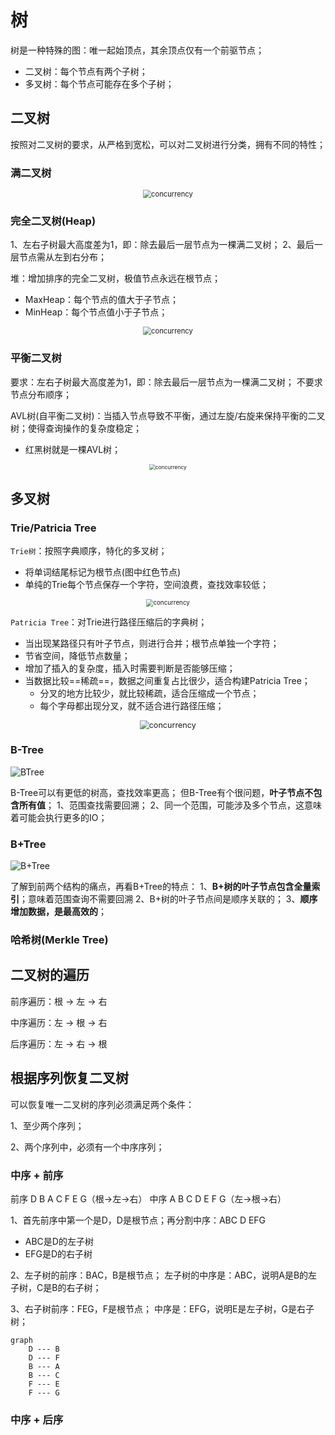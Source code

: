 # 树

树是一种特殊的图：唯一起始顶点，其余顶点仅有一个前驱节点；
-   二叉树：每个节点有两个子树；
-   多叉树：每个节点可能存在多个子树；

## 二叉树

按照对二叉树的要求，从严格到宽松，可以对二叉树进行分类，拥有不同的特性；

### 满二叉树
<div align="center">
<img src="/images/满二叉树.png" alt="concurrency" align="middle" style="zoom: 80%;" />
</div>

### 完全二叉树(Heap)
1、左右子树最大高度差为1，即：除去最后一层节点为一棵满二叉树；
2、最后一层节点需从左到右分布；

堆：增加排序的完全二叉树，极值节点永远在根节点；
-   MaxHeap：每个节点的值大于子节点；
-   MinHeap：每个节点值小于子节点；

<div align="center">
<img src="/images/完全二叉树.png" alt="concurrency" align="middle" style="zoom: 80%;" />
</div>

### 平衡二叉树
要求：左右子树最大高度差为1，即：除去最后一层节点为一棵满二叉树；
不要求节点分布顺序；

AVL树(自平衡二叉树)：当插入节点导致不平衡，通过左旋/右旋来保持平衡的二叉树；使得查询操作的复杂度稳定；
- 红黑树就是一棵AVL树；

<div align="center">
<img src="/images/平衡二叉树.png" alt="concurrency" align="middle" style="zoom: 60%;" />
</div>

## 多叉树

### Trie/Patricia Tree
`Trie树`：按照字典顺序，特化的多叉树；
- 将单词结尾标记为根节点(图中红色节点)
- 单纯的Trie每个节点保存一个字符，空间浪费，查找效率较低；

<div align="center">
<img src="/images/Trie.png" alt="concurrency" align="middle" style="zoom: 70%;" />
</div>

`Patricia Tree`：对Trie进行路径压缩后的字典树；
- 当出现某路径只有叶子节点，则进行合并；根节点单独一个字符；
- 节省空间，降低节点数量；
- 增加了插入的复杂度，插入时需要判断是否能够压缩；
- 当数据比较==稀疏==，数据之间重复占比很少，适合构建Patricia Tree；
	- 分叉的地方比较少，就比较稀疏，适合压缩成一个节点；
	- 每个字母都出现分叉，就不适合进行路径压缩；

<div align="center">
<img src="/images/patriciaTree.png" alt="concurrency" align="middle" style="zoom: 90%;" />
</div>

### B-Tree
![BTree](/images/btree.png)

B-Tree可以有更低的树高，查找效率更高；
但B-Tree有个很问题，**叶子节点不包含所有值**；
1、范围查找需要回溯；
2、同一个范围，可能涉及多个节点，这意味着可能会执行更多的IO；

### B+Tree
![B+Tree](/images/b+tree1.png)

了解到前两个结构的痛点，再看B+Tree的特点：
1、**B+树的叶子节点包含全量索引**；意味着范围查询不需要回溯
2、B+树的叶子节点间是顺序关联的；
3、**顺序增加数据，是最高效的**；


### 哈希树(Merkle Tree)


## 二叉树的遍历

前序遍历：根 → 左 → 右

中序遍历：左 → 根 → 右

后序遍历：左 → 右 → 根

## 根据序列恢复二叉树
可以恢复唯一二叉树的序列必须满足两个条件：

1、至少两个序列；

2、两个序列中，必须有一个中序序列；

### 中序 + 前序
前序 D B A C F E G（根→左→右）
中序 A B C D E F G（左→根→右）

1、首先前序中第一个是D，D是根节点；再分割中序：ABC D EFG
- ABC是D的左子树
- EFG是D的右子树

2、左子树的前序：BAC，B是根节点；
左子树的中序是：ABC，说明A是B的左子树，C是B的右子树；

3、右子树前序：FEG，F是根节点；
中序是：EFG，说明E是左子树，G是右子树；
```mermaid
graph
	D --- B
	D --- F
	B --- A
	B --- C
	F --- E
	F --- G
```

### 中序 + 后序

